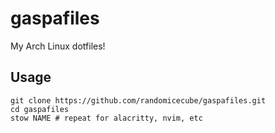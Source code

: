 # gaspafiles

My Arch Linux dotfiles!

## Usage

```
git clone https://github.com/randomicecube/gaspafiles.git
cd gaspafiles
stow NAME # repeat for alacritty, nvim, etc
